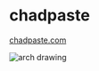 # chadpaste

[chadpaste.com](https://chadpaste.com)


![arch drawing](https://sbattalio.s3.amazonaws.com/chadpastearch.png)
